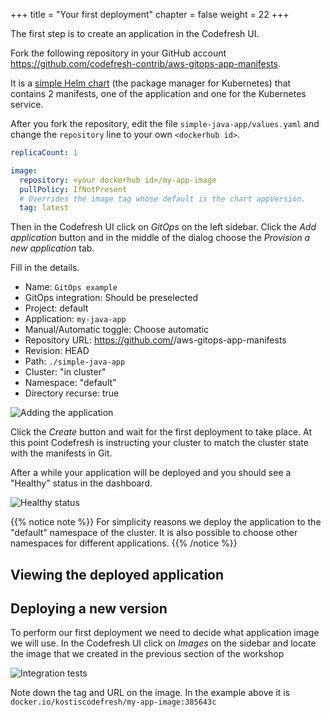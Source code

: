 +++
title = "Your first deployment"
chapter = false
weight = 22
+++



The first step is to create an application in the Codefresh UI.

Fork the following repository in your GitHub account https://github.com/codefresh-contrib/aws-gitops-app-manifests.

It is a [simple Helm chart](https://helm.sh/) (the package manager for Kubernetes) that contains 2 manifests, one of the application and one for the Kubernetes service.

After you fork the repository, edit the file `simple-java-app/values.yaml`
and change the `repository` line to your own `<dockerhub id>`.

```yaml
replicaCount: 1

image:
  repository: <your dockerhub id>/my-app-image
  pullPolicy: IfNotPresent
  # Overrides the image tag whose default is the chart appVersion.
  tag: latest
```  


Then in the Codefresh UI click on *GitOps* on the left sidebar. Click the *Add application* button and in the middle of the dialog choose the *Provision a new application* tab.

Fill in the details.

* Name: `GitOps example`
* GitOps integration: Should be preselected
* Project: default
* Application: `my-java-app`
* Manual/Automatic toggle: Choose automatic
* Repository URL: https://github.com/<your github>/aws-gitops-app-manifests
* Revision: HEAD
* Path: `./simple-java-app`
* Cluster: "in cluster"
* Namespace: "default"
* Directory recurse: true

![Adding the application](/images/gitops/add-application.png)

Click the *Create* button and wait for the first deployment to take place.
At this point Codefresh is instructing your cluster to match the cluster
state with the manifests in Git.

After a while your application will be deployed and you should see a "Healthy"
status in the dashboard.

![Healthy status](/images/gitops/healthy.png)

 {{% notice note %}}
For simplicity reasons we deploy the application to the "default" namespace of the cluster. It is also possible to choose other namespaces for different applications.
{{% /notice %}}

## Viewing the deployed application


## Deploying a new version

To perform our first deployment we need to decide what application image we will use.
In the Codefresh UI click on *Images* on the sidebar and locate the image that we created in the previous section of the workshop

![Integration tests](/images/gitops/image-tag.png)

Note down the tag and URL on the image. In the example above it is `docker.io/kostiscodefresh/my-app-image:385643c`




